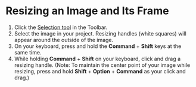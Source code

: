 # Resizing an Image and Its Frame

1. Click the [Selection tool](../working-with-tools/selection-tools.md) in the Toolbar.
2. Select the image in your project. Resizing handles (white squares) will appear around the outside of the image.
3. On your keyboard, press and hold the **Command** + **Shift** keys at the same time.
4. While holding **Command** + **Shift** on your keyboard, click and drag a resizing handle. (Note: To maintain the center point of your image while resizing, press and hold **Shift** + **Option** + **Command** as your click and drag.)
